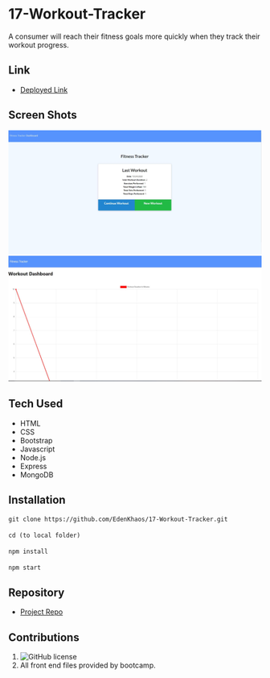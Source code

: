 # 17-Workout-Tracker
 A consumer will reach their fitness goals more quickly when they track their workout progress.

## Link

 - [Deployed Link](https://workout-app17.herokuapp.com/)

## Screen Shots
![home](https://github.com/EdenKhaos/17-Workout-Tracker/blob/main/public/assets/screen1.JPG)
![home](https://github.com/EdenKhaos/17-Workout-Tracker/blob/main/public/assets/screen2.JPG)
## Tech Used
- HTML
- CSS
- Bootstrap
- Javascript
- Node.js
- Express
- MongoDB

## Installation
```
git clone https://github.com/EdenKhaos/17-Workout-Tracker.git

cd (to local folder)

npm install

npm start
```
## Repository

  - [Project Repo](https://github.com/EdenKhaos/17-Workout-Tracker.git)

## Contributions
1. ![GitHub license](https://img.shields.io/badge/Made%20by-%40EdenKhaos-orange)
2. All front end files provided by bootcamp.
